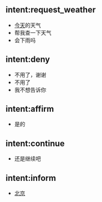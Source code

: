 ## intent:request_weather
- [今天](date_time)的天气
- 帮我查一下天气
- 会下雨吗

## intent:deny
- 不用了，谢谢
- 不用了
- 我不想告诉你

## intent:affirm
- 是的

## intent:continue
- 还是继续吧

## intent:inform
- [北京](city)
